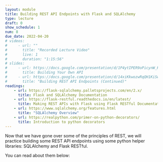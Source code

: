 ```yaml
---
layout: module
title: Building REST API Endpoints with Flask and SQLAlchemy
type: lecture
draft: 0
show_schedule: 1
num: 8
due_date: 2022-04-20
# videos: 
#     - url: ""
#       title: "Recorded Lecture Video"
#       live: 1
#       duration: "1:15:56"
# slides: 
#     - url: https://docs.google.com/presentation/d/1P4ytIPER9oPicynW_HCVTdwTJreLz-L5Qz9mJry4fp0/edit?usp=sharing
#       title: Building Your Own API
#     - url: https://docs.google.com/presentation/d/14xiKkwozwRqQH1KiSwUqcNn8f1KrEywSZK_esV7fohc/edit?usp=sharing
#       title: "Building REST API Endpoints (Continued)"
readings:
    - url: https://flask-sqlalchemy.palletsprojects.com/en/2.x/
      title: Flask and SQLAlchemy Documentation
    - url: https://flask-restful.readthedocs.io/en/latest/
      title: Making REST APIs with Flask using Flask RESTful Documentation
    - url: https://www.sqlalchemy.org/features.html
      title: "SQLAlchemy Overview"
    - url: https://realpython.com/primer-on-python-decorators/
      title: Introduction to python decorators
---
```


Now that we have gone over some of the principles of REST, we will practice building some REST API endpoints using some python helper libraries: SQLAlchemy and Flask RESTful. 

You can read about them below: